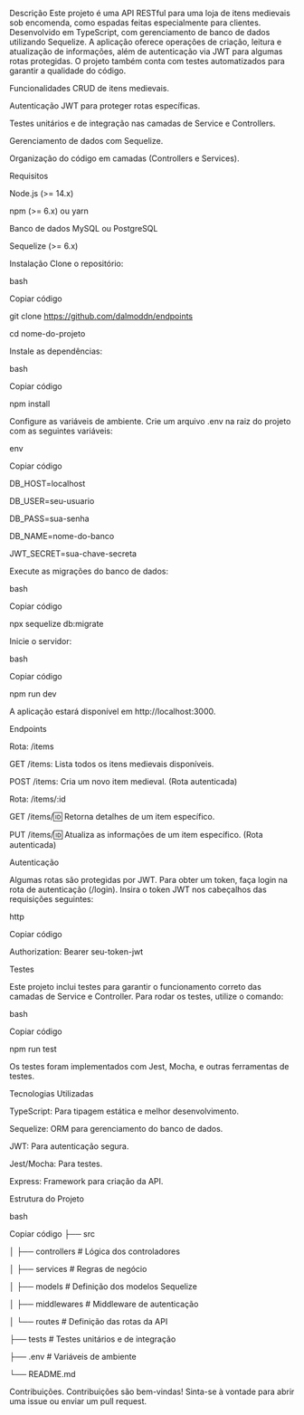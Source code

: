 Descrição
Este projeto é uma API RESTful para uma loja de itens medievais sob encomenda, como espadas feitas especialmente para clientes.
Desenvolvido em TypeScript, com gerenciamento de banco de dados utilizando Sequelize. A aplicação oferece operações de criação, leitura e atualização de informações, além de autenticação via JWT para algumas rotas protegidas.
O projeto também conta com testes automatizados para garantir a qualidade do código.

Funcionalidades
CRUD de itens medievais.

Autenticação JWT para proteger rotas específicas.

Testes unitários e de integração nas camadas de Service e Controllers.

Gerenciamento de dados com Sequelize.

Organização do código em camadas (Controllers e Services).

Requisitos

Node.js (>= 14.x)

npm (>= 6.x) ou yarn

Banco de dados MySQL ou PostgreSQL

Sequelize (>= 6.x)

Instalação
Clone o repositório:

bash

Copiar código

git clone https://github.com/dalmoddn/endpoints

cd nome-do-projeto

Instale as dependências:

bash

Copiar código

npm install

Configure as variáveis de ambiente. Crie um arquivo .env na raiz do projeto com as seguintes variáveis:

env

Copiar código

DB_HOST=localhost

DB_USER=seu-usuario

DB_PASS=sua-senha

DB_NAME=nome-do-banco

JWT_SECRET=sua-chave-secreta

Execute as migrações do banco de dados:

bash

Copiar código

npx sequelize db:migrate

Inicie o servidor:

bash

Copiar código

npm run dev

A aplicação estará disponível em http://localhost:3000.

Endpoints

Rota: /items

GET /items: Lista todos os itens medievais disponíveis.

POST /items: Cria um novo item medieval. (Rota autenticada)

Rota: /items/:id

GET /items/:id: Retorna detalhes de um item específico.

PUT /items/:id: Atualiza as informações de um item específico. (Rota autenticada)

Autenticação

Algumas rotas são protegidas por JWT. Para obter um token, faça login na rota de autenticação (/login). Insira o token JWT nos cabeçalhos das requisições seguintes:

http

Copiar código

Authorization: Bearer seu-token-jwt

Testes

Este projeto inclui testes para garantir o funcionamento correto das camadas de Service e Controller. Para rodar os testes, utilize o comando:

bash

Copiar código

npm run test

Os testes foram implementados com Jest, Mocha, e outras ferramentas de testes.

Tecnologias Utilizadas

TypeScript: Para tipagem estática e melhor desenvolvimento.

Sequelize: ORM para gerenciamento do banco de dados.

JWT: Para autenticação segura.

Jest/Mocha: Para testes.

Express: Framework para criação da API.

Estrutura do Projeto

bash

Copiar código
├── src

│   ├── controllers  # Lógica dos controladores

│   ├── services     # Regras de negócio

│   ├── models       # Definição dos modelos Sequelize

│   ├── middlewares  # Middleware de autenticação

│   └── routes       # Definição das rotas da API

├── tests            # Testes unitários e de integração

├── .env             # Variáveis de ambiente

└── README.md

Contribuições.
Contribuições são bem-vindas! Sinta-se à vontade para abrir uma issue ou enviar um pull request.

